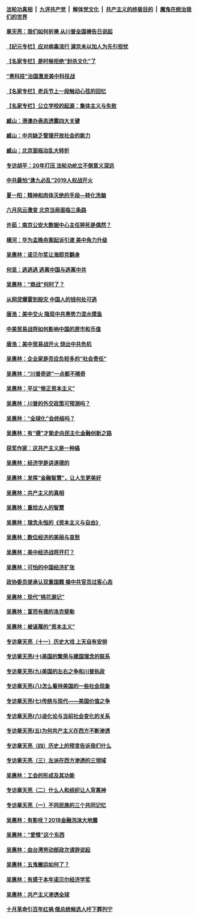 ####  [法轮功真相](../../../../basic/blob/master/README.md?t=07092031) &nbsp;|&nbsp; [九评共产党](../../../../9ping.md/blob/master/README.md?t=07092031) &nbsp;|&nbsp; [解体党文化](../../../../jtdwh.md/blob/master/README.md?t=07092031)  &nbsp;|&nbsp; [共产主义的终极目的](../../../../gczydzjmd.md/blob/master/README.md?t=07092031) &nbsp;|&nbsp; [魔鬼在统治我们的世界](../../../../mgztzwmdsj.md/blob/master/README.md?t=07092031) 

#### [章天亮：我们如何祈祷 从川普全国祷告日说起](../pages/nsc423/n11944627.md?t=07092031) 

#### [【纪元专栏】应对病毒流行 渥京未以加人为先引担忧](../pages/nsc423/n11875714.md?t=07092031) 

#### [【名家专栏】是时候拒绝“封杀文化”了](../pages/nsc423/n11814093.md?t=07092031) 

#### [“黑科技”治国激发美中科技战](../pages/nsc423/n11638056.md?t=07092031) 

#### [【名家专栏】老兵节上一段触动心弦的回忆](../pages/nsc423/n11646016.md?t=07092031) 

#### [【名家专栏】公立学校的起源：集体主义与失败](../pages/nsc423/n11601833.md?t=07092031) 

#### [臧山：港澳办表态透露四大关键](../pages/nsc423/n11421628.md?t=07092031) 

#### [臧山：中共缺乏管理开放社会的能力](../pages/nsc423/n11407457.md?t=07092031) 

#### [臧山：北京面临治乱大转折](../pages/nsc423/n11406895.md?t=07092031) 

#### [专访胡平：20年打压 法轮功屹立不倒意义深远](../pages/nsc423/n11398800.md?t=07092031) 

#### [中共最怕“逢九必乱”2019人权战开火](../pages/nsc423/n11385248.md?t=07092031) 

#### [夏一阳：精神和肉体灭绝的手段—转化洗脑](../pages/nsc423/n11368250.md?t=07092031) 

#### [六月风云激变 北京当局面临三条路](../pages/nsc423/n11313668.md?t=07092031) 

#### [许茹：南京公安大数据中心主任猝死是偶然？](../pages/nsc423/n11064744.md?t=07092031) 

#### [横河：华为孟晚舟案起诉引渡 美中角力升级](../pages/nsc423/n11027230.md?t=07092031) 

#### [吴惠林：诺贝尔奖让海耶克翻身](../pages/nsc423/n10890049.md?t=07092031) 

#### [何坚：逃逃逃 逃离中国与逃离中共](../pages/nsc423/n10592891.md?t=07092031) 

#### [吴惠林：“商战”何时了？](../pages/nsc423/n10573558.md?t=07092031) 

#### [从网贷爆雷到股灾 中国人的钱何处可逃](../pages/nsc423/n10572800.md?t=07092031) 

#### [唐浩：美中交火 隐现中共黑势力混水摸鱼](../pages/nsc423/n10544040.md?t=07092031) 

#### [中美贸易战将如何影响中国的房市和币值](../pages/nsc423/n10543697.md?t=07092031) 

#### [唐浩：美中贸易战开火 烧出中共危机](../pages/nsc423/n10540126.md?t=07092031) 

#### [吴惠林：企业家是否应负较多的“社会责任”](../pages/nsc423/n10535022.md?t=07092031) 

#### [吴惠林：“川普奇迹”一点都不稀奇](../pages/nsc423/n10512808.md?t=07092031) 

#### [吴惠林：平议“修正资本主义”](../pages/nsc423/n10495724.md?t=07092031) 

#### [吴惠林：川普的外交政策可预测吗？](../pages/nsc423/n10462387.md?t=07092031) 

#### [吴惠林：“全球化”会终结吗？](../pages/nsc423/n10452838.md?t=07092031) 

#### [吴惠林：有“德”才能走向民主化金融创新之路](../pages/nsc423/n10432292.md?t=07092031) 

#### [获奖作家：这共产主义是一种癌](../pages/nsc423/n10431541.md?t=07092031) 

#### [吴惠林：经济学是讲道德的](../pages/nsc423/n10398014.md?t=07092031) 

#### [吴惠林：发挥“金融智慧”，让人生更美好](../pages/nsc423/n10375019.md?t=07092031) 

#### [吴惠林：共产主义的真相](../pages/nsc423/n10351394.md?t=07092031) 

#### [吴惠林：重拾古人的智慧](../pages/nsc423/n10337691.md?t=07092031) 

#### [吴惠林：理念永恒的《资本主义与自由》](../pages/nsc423/n10316274.md?t=07092031) 

#### [吴惠林：数位经济的美丽与哀愁](../pages/nsc423/n10292946.md?t=07092031) 

#### [吴惠林：美中经济战将开打？](../pages/nsc423/n10258825.md?t=07092031) 

#### [吴惠林：可怕的中国经济扩张](../pages/nsc423/n10219147.md?t=07092031) 

#### [政协委员提承认双重国籍 揭中共官员过客心态](../pages/nsc423/n10208809.md?t=07092031) 

#### [吴惠林：现代“桃花源记”](../pages/nsc423/n10185234.md?t=07092031) 

#### [吴惠林：富而有德的洛克斐勒](../pages/nsc423/n10142264.md?t=07092031) 

#### [吴惠林：被诬蔑的“资本主义”](../pages/nsc423/n10124816.md?t=07092031) 

#### [专访章天亮（十一）历史大戏 上天自有安排](../pages/nsc423/n10094905.md?t=07092031) 

#### [专访章天亮(十)美国的繁荣与建国理念的联系](../pages/nsc423/n10094899.md?t=07092031) 

#### [专访章天亮(九)美国的左右之争和川普执政](../pages/nsc423/n10094889.md?t=07092031) 

#### [专访章天亮(八)怎么看待美国的一些社会现象](../pages/nsc423/n10094857.md?t=07092031) 

#### [专访章天亮(七)传统与现代——美国价值之争](../pages/nsc423/n10093140.md?t=07092031) 

#### [专访章天亮(六)进化论与当前社会变化的关系](../pages/nsc423/n10092036.md?t=07092031) 

#### [专访章天亮(五)为何共产主义在西方不断渗透](../pages/nsc423/n10083620.md?t=07092031) 

#### [专访章天亮（四）历史上的预言告诉我们什么](../pages/nsc423/n10083606.md?t=07092031) 

#### [专访章天亮（三）左派在西方渗透的三领域](../pages/nsc423/n10081115.md?t=07092031) 

#### [吴惠林：工会的形成及其功能](../pages/nsc423/n10080633.md?t=07092031) 

#### [专访章天亮（二）什么人和组织让人背离神](../pages/nsc423/n10076637.md?t=07092031) 

#### [专访章天亮（一）不同民族的三个共同记忆](../pages/nsc423/n10074188.md?t=07092031) 

#### [吴惠林：有影呒？2018金融泡沫大地震](../pages/nsc423/n10040534.md?t=07092031) 

#### [吴惠林：“爱情”这个东西](../pages/nsc423/n10019423.md?t=07092031) 

#### [吴惠林：由台湾劳动部政次请辞说起](../pages/nsc423/n9979679.md?t=07092031) 

#### [吴惠林：五鬼搬运如何了？](../pages/nsc423/n9925338.md?t=07092031) 

#### [吴惠林：有感于本年诺贝尔经济学奖](../pages/nsc423/n9871883.md?t=07092031) 

#### [吴惠林：共产主义渗透全球](../pages/nsc423/n9812748.md?t=07092031) 

#### [十月革命引百年红祸 俄总统候选人吁下葬列宁](../pages/nsc423/n9810182.md?t=07092031) 


